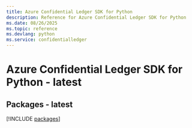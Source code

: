 ```yaml
---
title: Azure Confidential Ledger SDK for Python
description: Reference for Azure Confidential Ledger SDK for Python
ms.date: 08/26/2025
ms.topic: reference
ms.devlang: python
ms.service: confidentialledger
---
```

# Azure Confidential Ledger SDK for Python - latest
## Packages - latest
[!INCLUDE [packages](confidential-ledger-index.md)]